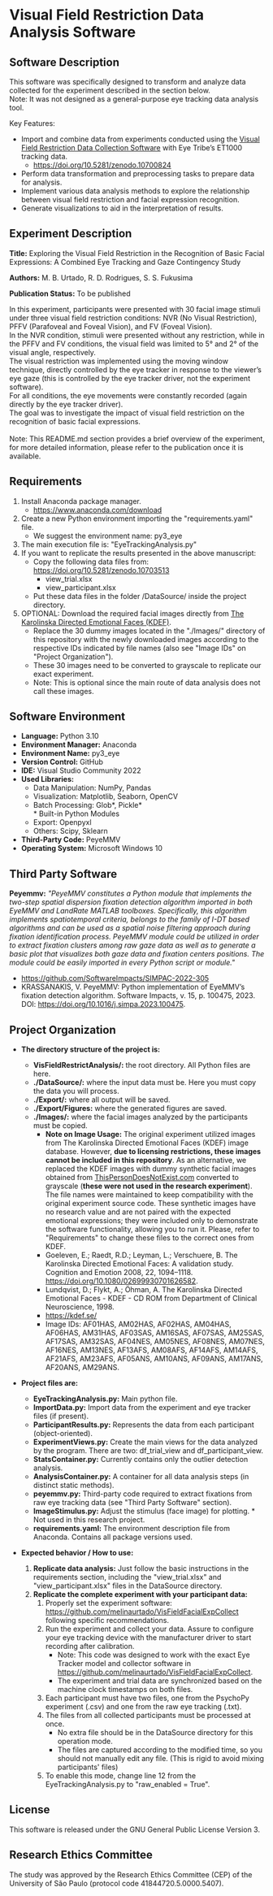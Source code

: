 # Visual Field Restriction Data Analysis Software

## Software Description

This software was specifically designed to transform and analyze data collected for the experiment described in the section below.<br>
Note: It was not designed as a general-purpose eye tracking data analysis tool.

Key Features:
- Import and combine data from experiments conducted using the [Visual Field Restriction Data Collection Software](https://github.com/melinaurtado/VisFieldFacialExpCollect) with Eye Tribe’s ET1000 tracking data.
  - https://doi.org/10.5281/zenodo.10700824
- Perform data transformation and preprocessing tasks to prepare data for analysis.
- Implement various data analysis methods to explore the relationship between visual field restriction and facial expression recognition.
- Generate visualizations to aid in the interpretation of results.

## Experiment Description

**Title:** Exploring the Visual Field Restriction in the Recognition of Basic Facial Expressions: A Combined Eye Tracking and Gaze Contingency Study

**Authors:** M. B. Urtado, R. D. Rodrigues, S. S. Fukusima

**Publication Status:** To be published

In this experiment, participants were presented with 30 facial image stimuli under three visual field restriction conditions: NVR (No Visual Restriction), PFFV (Parafoveal and Foveal Vision), and FV (Foveal Vision).<br>
In the NVR condition, stimuli were presented without any restriction, while in the PFFV and FV conditions, the visual field was limited to 5° and 2° of the visual angle, respectively.<br>
The visual restriction was implemented using the moving window technique, directly controlled by the eye tracker in response to the viewer’s eye gaze (this is controlled by the eye tracker driver, not the experiment software).<br>
For all conditions, the eye movements were constantly recorded (again directly by the eye tracker driver).<br>
The goal was to investigate the impact of visual field restriction on the recognition of basic facial expressions.<br>
<br>
Note: This README.md section provides a brief overview of the experiment, for more detailed information, please refer to the publication once it is available.

## Requirements

1. Install Anaconda package manager.
   - https://www.anaconda.com/download
2. Create a new Python environment importing the "requirements.yaml" file.
   - We suggest the environment name: py3_eye
3. The main execution file is: "EyeTrackingAnalysis.py"
4. If you want to replicate the results presented in the above manuscript:
   - Copy the following data files from: https://doi.org/10.5281/zenodo.10703513
     - view_trial.xlsx
     - view_participant.xlsx
   - Put these data files in the folder /DataSource/ inside the project directory.
5. OPTIONAL: Download the required facial images directly from [The Karolinska Directed Emotional Faces (KDEF)](https://kdef.se/).
   - Replace the 30 dummy images located in the "./Images/" directory of this repository with the newly downloaded images according to the respective IDs indicated by file names (also see "Image IDs" on "Project Organization").
   - These 30 images need to be converted to grayscale to replicate our exact experiment.
   - Note: This is optional since the main route of data analysis does not call these images.

## Software Environment

- **Language:** Python 3.10
- **Environment Manager:** Anaconda
- **Environment Name:** py3_eye
- **Version Control:** GitHub
- **IDE:** Visual Studio Community 2022
- **Used Libraries:**
  - Data Manipulation: NumPy, Pandas
  - Visualization: Matplotlib, Seaborn, OpenCV
  - Batch Processing: Glob*, Pickle*
  <br>\* Built-in Python Modules
  - Export: Openpyxl
  - Others: Scipy, Sklearn
- **Third-Party Code:** PeyeMMV
- **Operating System:** Microsoft Windows 10

## Third Party Software

**Peyemmv:** *"PeyeMMV constitutes a Python module that implements the two-step spatial dispersion fixation detection algorithm imported in both EyeMMV and LandRate MATLAB toolboxes. Specifically, this algorithm implements spatiotemporal criteria, belongs to the family of I-DT based algorithms and can be used as a spatial noise filtering approach during fixation identification process. PeyeMMV module could be utilized in order to extract fixation clusters among raw gaze data as well as to generate a basic plot that visualizes both gaze data and fixation centers positions. The module could be easily imported in every Python script or module."*

- https://github.com/SoftwareImpacts/SIMPAC-2022-305
- KRASSANAKIS, V. PeyeMMV: Python implementation of EyeMMV’s fixation detection algorithm. Software Impacts, v. 15, p. 100475, 2023. DOI: https://doi.org/10.1016/j.simpa.2023.100475. 

## Project Organization

- **The directory structure of the project is:**
  - **VisFieldRestrictAnalysis/:**  the root directory. All Python files are here.
  - **./DataSource/:** where the input data must be. Here you must copy the data you will process.
  - **./Export/:** where all output will be saved.
  - **./Export/Figures:** where the generated figures are saved.
  - **./Images/:** where the facial images analyzed by the participants must be copied.
    - **Note on Image Usage:** The original experiment utilized images from The Karolinska Directed Emotional Faces (KDEF) image database. However, **due to licensing restrictions, these images cannot be included in this repository**. As an alternative, we replaced the KDEF images with dummy synthetic facial images obtained from [ThisPersonDoesNotExist.com](https://thispersondoesnotexist.com/) converted to grayscale (**these were not used in the research experiment**). The file names were maintained to keep compatibility with the original experiment source code. These synthetic images have no research value and are not paired with the expected emotional expressions; they were included only to demonstrate the software functionality, allowing you to run it. Please, refer to "Requirements" to change these files to the correct ones from KDEF.
    - Goeleven, E.; Raedt, R.D.; Leyman, L.; Verschuere, B. The Karolinska Directed Emotional Faces: A validation study. Cognition and Emotion 2008, 22, 1094–1118. https://doi.org/10.1080/02699930701626582.
    - Lundqvist, D.; Flykt, A.; Öhman, A. The Karolinska Directed Emotional Faces - KDEF - CD ROM from Department of Clinical Neuroscience, 1998.
    - https://kdef.se/
    - Image IDs: AF01HAS, AM02HAS, AF02HAS, AM04HAS, AF06HAS, AM31HAS, AF03SAS, AM16SAS, AF07SAS, AM25SAS, AF17SAS, AM32SAS, AF04NES, AM05NES, AF08NES, AM07NES, AF16NES, AM13NES, AF13AFS, AM08AFS, AF14AFS, AM14AFS, AF21AFS, AM23AFS, AF05ANS, AM10ANS, AF09ANS, AM17ANS, AF20ANS, AM29ANS.

- **Project files are:**
  - **EyeTrackingAnalysis.py:** Main python file.
  - **ImportData.py:** Import data from the experiment and eye tracker files (if present).
  - **ParticipantResults.py:** Represents the data from each participant (object-oriented).
  - **ExperimentViews.py:** Create the main views for the data analyzed by the program. There are two: df_trial_view and df_participant_view.
  - **StatsContainer.py:** Currently contains only the outlier detection analysis.
  - **AnalysisContainer.py:** A container for all data analysis steps (in distinct static methods).
  - **peyemmv.py:** Third-party code required to extract fixations from raw eye tracking data (see "Third Party Software" section).
  - **ImageStimulus.py:** Adjust the stimulus (face image) for plotting. * Not used in this research project.
  - **requirements.yaml:** The environment description file from Anaconda. Contains all package versions used.

- **Expected behavior / How to use:**
  1. **Replicate data analysis:** Just follow the basic instructions in the requirements section, including the "view_trial.xlsx" and "view_participant.xlsx" files in the DataSource directory.
  2. **Replicate the complete experiment with your participant data:**
     1. Properly set the experiment software: https://github.com/melinaurtado/VisFieldFacialExpCollect following specific recommendations.
     2. Run the experiment and collect your data. Assure to configure your eye tracking device with the manufacturer driver to start recording after calibration.
        - Note: This code was designed to work with the exact Eye Tracker model and collector software in https://github.com/melinaurtado/VisFieldFacialExpCollect.
        - The experiment and trial data are synchronized based on the machine clock timestamps on both files.
     4. Each participant must have two files, one from the PsychoPy experiment (.csv) and one from the raw eye tracking (.txt).
     5. The files from all collected participants must be processed at once.
        - No extra file should be in the DataSource directory for this operation mode.
        - The files are captured according to the modified time, so you should not manually edit any file. (This is rigid to avoid mixing participants' files)
     6. To enable this mode, change line 12 from the EyeTrackingAnalysis.py to "raw_enabled = True".

## License

This software is released under the GNU General Public License Version 3.

## Research Ethics Committee

The study was approved by the Research Ethics Committee (CEP) of the University of São Paulo (protocol code 41844720.5.0000.5407). 
